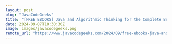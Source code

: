 ```yaml
---
layout: post
blog: "JavaCodeGeeks"
title: "[FREE EBOOKS] Java and Algorithmic Thinking for the Complete Beginner & Five More Best Selling Titles"
date: 2024-09-07T10:30:30Z
image: images/javacodegeeks.png
remote_url: "https://www.javacodegeeks.com/2024/09/free-ebooks-java-and-algorithmic-thinking-for-the-complete-beginner-five-more-best-selling-titles.html"
---
```

